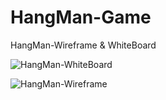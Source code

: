 # HangMan-Game

HangMan-Wireframe & WhiteBoard

![HangMan-WhiteBoard](https://user-images.githubusercontent.com/47530734/55966802-15d19180-5c47-11e9-8b40-be4c1b93b66c.png)

![HangMan-Wireframe](https://user-images.githubusercontent.com/47530734/55967012-87114480-5c47-11e9-9999-66d0f9cefdde.png)

